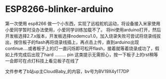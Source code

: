 # ESP8266-blinker-arduino
第一次使用 esp8266 做一个小东西，实现了远程舵机运动，将设备接入米家使用小爱同学暂时没办法使用，小爱同学训练加载不了。
将ini使用arduino打开，然后开发板选择2.7.x版本，开发板选择nodemcu1.0，加入烧录失败可尝试将烧录线拔出，按住板子的flash再将烧录线插上，再点击上传，直到arduino出现continue....或者板子上的灯一直闪烁即可松开flash，接着就等着烧录成功了，假如上传完成后出现了hard ......... pin  这类提示无需担心，按一下板子上的rst稍等一会即可在点灯科技上看见板子在线了

文件参考了b站up主CloudBaby_的内容，bv号为BV19X4y1T7DP
